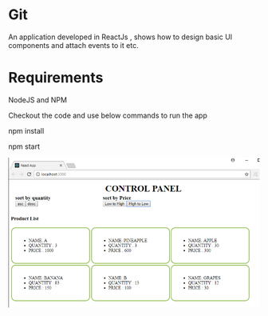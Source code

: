 # Git

An application developed in ReactJs , shows how to design basic UI components and attach events to it etc.



Requirements
=============

NodeJS and NPM 

Checkout the code and use below commands to run the app

npm install


npm start


![Alt text](ss01.png?raw=true "ReactJS App")

